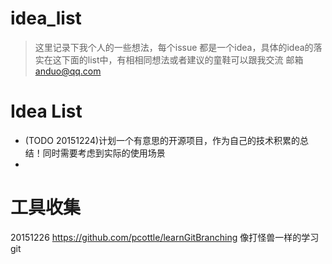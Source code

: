 # idea_list

> 这里记录下我个人的一些想法，每个issue 都是一个idea，具体的idea的落实在这下面的list中，有相相同想法或者建议的童鞋可以跟我交流
> 邮箱 anduo@qq.com


# Idea List

- (TODO 20151224)计划一个有意思的开源项目，作为自己的技术积累的总结！同时需要考虑到实际的使用场景
- 

# 工具收集

20151226
https://github.com/pcottle/learnGitBranching
像打怪兽一样的学习git
